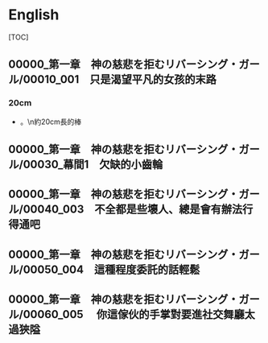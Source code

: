 # English

[TOC]

## 00000_第一章　神の慈悲を拒むリバーシング・ガール/00010_001　只是渴望平凡的女孩的末路

### 20cm

- 。\n約20cm長的棒


## 00000_第一章　神の慈悲を拒むリバーシング・ガール/00030_幕間1　欠缺的小齒輪


## 00000_第一章　神の慈悲を拒むリバーシング・ガール/00040_003　不全都是些壞人、總是會有辦法行得通吧


## 00000_第一章　神の慈悲を拒むリバーシング・ガール/00050_004　這種程度委託的話輕鬆


## 00000_第一章　神の慈悲を拒むリバーシング・ガール/00060_005　 你這傢伙的手掌對要進社交舞廳太過狹隘
